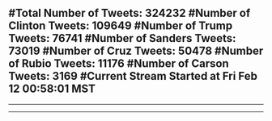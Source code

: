 #Total Number of Tweets: 324232 
#Number of Clinton Tweets: 109649
#Number of Trump Tweets: 76741
#Number of Sanders Tweets: 73019
#Number of Cruz Tweets: 50478
#Number of Rubio Tweets: 11176
#Number of Carson Tweets: 3169
#Current Stream Started at Fri Feb 12 00:58:01 MST
---
---
---
